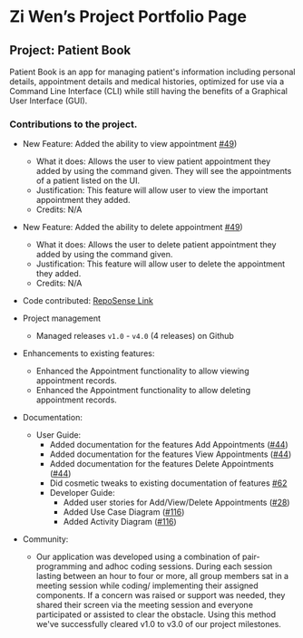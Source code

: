 # Zi Wen’s Project Portfolio Page

## Project: Patient Book 
Patient Book is an app for managing patient's information including personal details, appointment details and  medical histories, optimized for use via a Command Line Interface (CLI) while still having the benefits of a Graphical User Interface (GUI).

### Contributions to the project.


* New Feature: Added the ability to view appointment [#49](https://github.com/AY2021S2-TIC4002-F18-4/tp2/pull/49)) 
  * What it does: Allows the user to view patient appointment they added by using the command given. They will see the appointments of a patient listed on the UI.
  * Justification: This feature will allow user to view the important appointment they added.
  * Credits: N/A
  
* New Feature: Added the ability to delete appointment [#49](https://github.com/AY2021S2-TIC4002-F18-4/tp2/pull/49)) 
   * What it does: Allows the user to delete patient appointment they added by using the command given.
   * Justification: This feature will allow user to delete the appointment they added.
   * Credits: N/A

* Code contributed: [RepoSense Link](https://nus-tic4002-ay2021s2.github.io/tp-dashboard/?search=&sort=groupTitle&sortWithin=title&timeframe=commit&mergegroup=&groupSelect=groupByRepos&breakdown=true&checkedFileTypes=docs~functional-code~test-code~other&since=)
 
* Project management
  * Managed releases ```v1.0``` - ```v4.0``` (4 releases) on Github
 
* Enhancements to existing features:
  * Enhanced the Appointment functionality to allow viewing appointment records.
  * Enhanced the Appointment functionality to allow deleting appointment records.

* Documentation:
  * User Guide:
    * Added documentation for the features Add Appointments ([#44](https://github.com/AY2021S2-TIC4002-F18-4/tp2/pull/44))
    * Added documentation for the features View Appointments ([#44](https://github.com/AY2021S2-TIC4002-F18-4/tp2/pull/44))
    * Added documentation for the features Delete Appointments ([#44](https://github.com/AY2021S2-TIC4002-F18-4/tp2/pull/44))
    * Did cosmetic tweaks to existing documentation of features [#62](https://github.com/AY2021S2-TIC4002-F18-4/tp2/pull/62)
    * Developer Guide:
      * Added user stories for Add/View/Delete Appointments ([#28](https://github.com/AY2021S2-TIC4002-F18-4/tp2/pull/28))
      * Added Use Case Diagram ([#116](https://github.com/AY2021S2-TIC4002-F18-4/tp2/pull/116))
      * Added Activity Diagram ([#116](https://github.com/AY2021S2-TIC4002-F18-4/tp2/pull/116))
      
* Community:
  * Our application was developed using a combination of pair-programming and adhoc coding sessions. During each session lasting between an hour to four or more, all group members sat in a meeting session while coding/ implementing their assigned components. If a concern was raised or support was needed, they shared their screen via the meeting session and everyone participated or assisted to clear the obstacle. Using this method we've successfully cleared v1.0 to v3.0 of our project milestones. 
